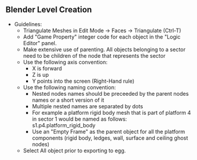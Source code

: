 ## Blender Level Creation
- Guidelines:
	- Triangulate Meshes in Edit Mode -> Faces -> Triangulate (Ctrl-T)
	- Add "Game Property" integer code for each object in the "Logic Editor" panel.  
	- Make extensive use of parenting. All objects belonging to a sector need to be children of the node that represents the sector
	- Use the following axis convention:
		- X is forward
		- Z is up
		- Y points into the screen (Right-Hand rule)
	- Use the following naming convention:
		- Nested nodes names should be preceeded by the parent nodes names or a short version of it
		- Multiple nested names are separated by dots
		- For example a platform rigid body mesh that is part of platform 4 in sector 1 would be named as follows:  
				s1.p4.platform_rigid_body
        - Use an "Empty Frame" as the parent object for all the platform components (rigid body, ledges, wall, surface and ceiling ghost nodes)
    - Select All object prior to exporting to egg.
